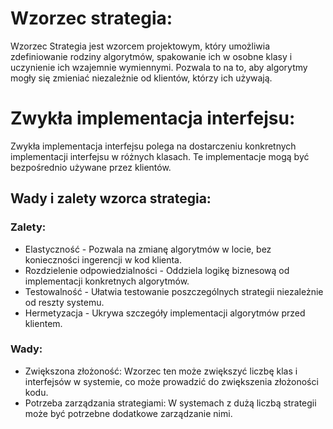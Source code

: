 # Wzorzec strategia:

Wzorzec Strategia jest wzorcem projektowym, który umożliwia zdefiniowanie rodziny algorytmów,
spakowanie ich w osobne klasy i uczynienie ich wzajemnie wymiennymi. Pozwala to na to, aby algorytmy
mogły się zmieniać niezależnie od klientów, którzy ich używają.


# Zwykła implementacja interfejsu:

Zwykła implementacja interfejsu polega na dostarczeniu konkretnych implementacji interfejsu w różnych klasach.
Te implementacje mogą być bezpośrednio używane przez klientów.

## Wady i zalety wzorca strategia:

### Zalety:
* Elastyczność - Pozwala na zmianę algorytmów w locie, bez konieczności ingerencji w kod klienta.
* Rozdzielenie odpowiedzialności - Oddziela logikę biznesową od implementacji konkretnych algorytmów.
* Testowalność - Ułatwia testowanie poszczególnych strategii niezależnie od reszty systemu.
* Hermetyzacja - Ukrywa szczegóły implementacji algorytmów przed klientem.

### Wady:
* Zwiększona złożoność: Wzorzec ten może zwiększyć liczbę klas i interfejsów w systemie, co może prowadzić do zwiększenia złożoności kodu.
* Potrzeba zarządzania strategiami: W systemach z dużą liczbą strategii może być potrzebne dodatkowe zarządzanie nimi.